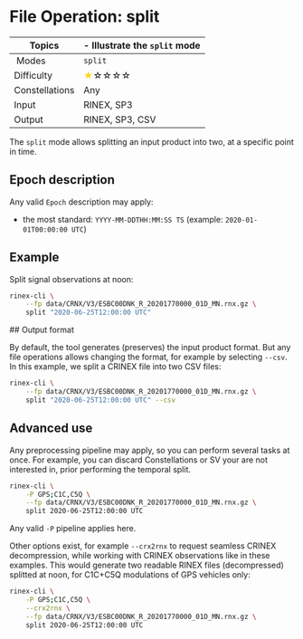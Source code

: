 File Operation: split
=====================

| Topics         | - Illustrate the `split` mode                                        |
|----------------|----------------------------------------------------------------------|
| Modes          | `split`                                                              |
| Difficulty     | <span style="color:gold"> &#9733;</span>&#9734;&#9734;&#9734;&#9734; |
| Constellations | Any                                                                  |
| Input          | RINEX, SP3                                                           |
| Output         | RINEX, SP3, CSV                                                      |

The `split` mode allows splitting an input product into two, at a specific point in time.

## Epoch description

Any valid `Epoch` description may apply:

- the most standard: `YYYY-MM-DDTHH:MM:SS TS` (example: `2020-01-01T00:00:00 UTC`)

## Example

Split signal observations at noon:

```bash
rinex-cli \
    --fp data/CRNX/V3/ESBC00DNK_R_20201770000_01D_MN.rnx.gz \
    split "2020-06-25T12:00:00 UTC"
```

## Output format

By default, the tool generates (preserves) the input product format. But any file operations
allows changing the format, for example by selecting `--csv`. In this example, we split a CRINEX file
into two CSV files:

```bash
rinex-cli \
    --fp data/CRNX/V3/ESBC00DNK_R_20201770000_01D_MN.rnx.gz \
    split "2020-06-25T12:00:00 UTC" --csv
```

## Advanced use

Any preprocessing pipeline may apply, so you can perform several tasks at once. 
For example, you can discard Constellations or SV your are not interested in, prior performing the temporal split.

```bash
rinex-cli \
    -P GPS;C1C,C5Q \
    --fp data/CRNX/V3/ESBC00DNK_R_20201770000_01D_MN.rnx.gz \
    split 2020-06-25T12:00:00 UTC
```

Any valid `-P` pipeline applies here.

Other options exist, for example `--crx2rnx` to request seamless CRINEX decompression, while working with
CRINEX observations like in these examples. This would generate two readable RINEX files (decompressed) splitted at noon, 
for C1C+C5Q modulations of GPS vehicles only:

```bash
rinex-cli \
    -P GPS;C1C,C5Q \
    --crx2rnx \
    --fp data/CRNX/V3/ESBC00DNK_R_20201770000_01D_MN.rnx.gz \
    split 2020-06-25T12:00:00 UTC
```
